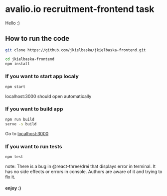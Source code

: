 # avalio.io recruitment-frontend task

Hello :)

## How to run the code

```bash
git clone https://github.com/jkielbaska/jkielbaska-frontend.git

cd jkielbaska-frontend
npm install
```

### If you want to start app localy

```bash
npm start
```

localhost:3000 should open automatically

### If you want to build app

```bash
npm run build
serve -s build
```

Go to [localhost:3000](http://localhost:3000/)

### If you want to run tests

```bash
npm test
```

note: There is a bug in @react-three/drei that displays error in terminal. It has no side effects or errors in console. Authors are aware of it and trying to fix it.

#### enjoy :)
